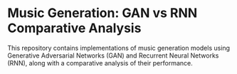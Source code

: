 # Music Generation: GAN vs RNN Comparative Analysis
This repository contains implementations of music generation models using Generative Adversarial Networks (GAN) and Recurrent Neural Networks (RNN), along with a comparative analysis of their performance.
